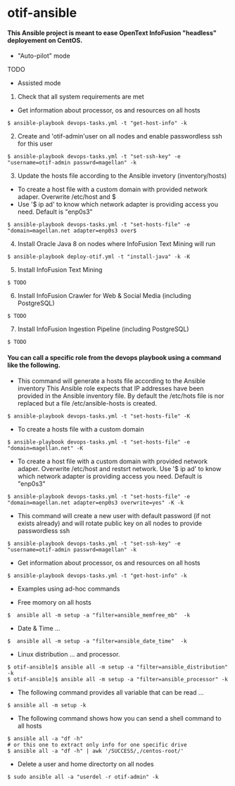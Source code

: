 # otif-ansible

#### This Ansible project is meant to ease OpenText InfoFusion "headless" deployement on CentOS. 

* "Auto-pilot" mode

TODO

* Assisted mode

1. Check that all system requirements are met
* Get information about processor, os and resources on all hosts
```
$ ansible-playbook devops-tasks.yml -t "get-host-info" -k
```

2. Create and 'otif-admin'user on all nodes and enable passwordless ssh for this user
```
$ ansible-playbook devops-tasks.yml -t "set-ssh-key" -e "username=otif-admin passwrd=magellan" -k
```

3. Update the hosts file according to the Ansible invetory (inventory/hosts)
* To create a host file with a custom domain with provided network adaper. Overwrite /etc/host and $
* Use '$ ip ad' to know which network adapter is providing access you need. Default is "enp0s3"
```
$ ansible-playbook devops-tasks.yml -t "set-hosts-file" -e "domain=magellan.net adapter=enp0s3 over$
```

4. Install Oracle Java 8 on nodes where InfoFusion Text Mining will run
```
$ ansible-playbook deploy-otif.yml -t "install-java" -k -K
```

5. Install InfoFusion Text Mining
```
$ TODO
```

6. Install InfoFusion Crawler for Web & Social Media (including PostgreSQL)
```
$ TODO
```

7. Install InfoFusion Ingestion Pipeline (including PostgreSQL)
```
$ TODO
```



#### You can call a specific role from the devops playbook using a command like the following.

* This command will generate a hosts file according to the Ansible inventory
This Ansible role expects that IP addresses have been provided in the Ansible inventory file.
By default the /etc/hots file is nor replaced but a file /etc/ansible-hosts is created. 
```
$ ansible-playbook devops-tasks.yml -t "set-hosts-file" -K
```

* To create a hosts file with a custom domain
```
$ ansible-playbook devops-tasks.yml -t "set-hosts-file" -e "domain=magellan.net" -K
```

* To create a host file with a custom domain with provided network adaper. Overwrite /etc/host and restsrt network.
Use '$ ip ad' to know which network adapter is providing access you need. Default is "enp0s3"
```
$ ansible-playbook devops-tasks.yml -t "set-hosts-file" -e "domain=magellan.net adapter=enp0s3 overwrite=yes" -K -k
```

* This command will create a new user with default password (if not exists already) and will rotate public key on all nodes to provide passwordless ssh
```
$ ansible-playbook devops-tasks.yml -t "set-ssh-key" -e "username=otif-admin passwrd=magellan" -k
```

* Get information about processor, os and resources on all hosts
```
$ ansible-playbook devops-tasks.yml -t "get-host-info" -k
```

* Examples using ad-hoc commands

 * Free momory on all hosts
```
$  ansible all -m setup -a "filter=ansible_memfree_mb"  -k
```
 * Date & Time ...
```
$  ansible all -m setup -a "filter=ansible_date_time"  -k
```

 * Linux distribution ... and processor.
```
$ otif-ansible]$ ansible all -m setup -a "filter=ansible_distribution"  -k
$ otif-ansible]$ ansible all -m setup -a "filter=ansible_processor" -k
```

 * The following command provides all variable that can be read ...
```
$ ansible all -m setup -k
```

 * The following command shows how you can send a shell command to all hosts
```
$ ansible all -a "df -h"
# or this one to extract only info for one specific drive
$ ansible all -a "df -h" | awk '/SUCCESS/,/centos-root/'
```
 * Delete a user and home directorty on all nodes
```
$ sudo ansible all -a "userdel -r otif-admin" -k
```
